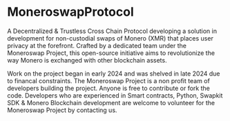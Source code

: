 # MoneroswapProtocol

A Decentralized & Trustless Cross Chain Protocol developing a solution in development for non-custodial swaps of Monero (XMR) that places user privacy at the forefront. Crafted by a dedicated team under the Moneroswap Project, this open-source initiative aims to revolutionize the way Monero is exchanged with other blockchain assets.

Work on the project began in early 2024 and was shelved in late 2024 due to financal constraints. The Moneroswap Project is a non profit team of developers building the project. Anyone is free to contribute or fork the code. Developers who are experienced in Smart contracts, Python, Swapkit SDK & Monero Blockchain development are welcome to volunteer for the Moneroswap Project by contacting us.

